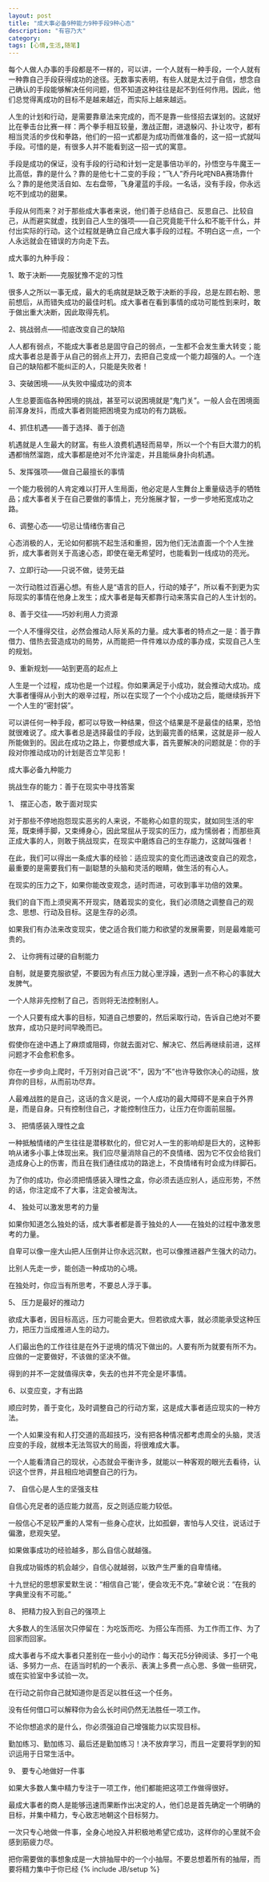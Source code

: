 ```yaml
---
layout: post
title: "成大事必备9种能力9种手段9种心态"
description: "有容乃大"
category: 
tags: [心情,生活,随笔]
---
```

每个人做人办事的手段都是不一样的，可以讲，一个人就有一种手段，一个人就有一种靠自己手段获得成功的途径。无数事实表明，有些人就是太过于自信，想念自己确认的手段能够解决任何问题，但不知道这种往往是起不到任何作用。因此，他们总觉得离成功的目标不是越来越近，而实际上越来越远。

人生的计划和行动，是需要靠章法来完成的，而不是靠一些怪招去谋划的。这就好比在拳击台比赛一样：两个拳手相互较量，激战正酣，进退躲闪、扑让攻守，都有相当灵活的步伐和拳路，他们的一招一式都是为成功而做准备的，这一招一式就叫手段。可惜的是，有很多人并不能看到这一招一式的寓意。

手段是成功的保证，没有手段的行动和计划一定是事倍功半的，孙悟空与牛魔王一比高低，靠的是什么？靠的是他七十二变的手段；“飞人”乔丹叱咤NBA赛场靠什么？靠的是他灵活自如、左右盘带，飞身灌蓝的手段。一名话，没有手段，你永远吃不到成功的甜果。

手段从何而来？对于那些成大事者来说，他们善于总结自己、反思自己、比较自己，从而避实就虚，找到自己人生的强项——自己究竟能干什么和不能干什么，并付出实际的行动。这个过程就是确立自己成大事手段的过程。不明白这一点，一个人永远就会在错误的方向走下去。

成大事的九种手段：

1、敢于决断——克服犹豫不定的习性

很多人之所以一事无成，最大的毛病就是缺乏敢于决断的手段，总是左顾右盼、思前想后，从而错失成功的最佳时机。成大事者在看到事情的成功可能性到来时，敢于做出重大决断，因此取得先机。

2、挑战弱点——彻底改变自己的缺陷

人人都有弱点，不能成大事者总是固守自己的弱点，一生都不会发生重大转变；能成大事者总是善于从自己的弱点上开刀，去把自己变成一个能力超强的人。一个连自己的缺陷都不能纠正的人，只能是失败者！

3、突破困境——从失败中撮成功的资本

人生总要面临各种困境的挑战，甚至可以说困境就是“鬼门关”。一般人会在困境面前浑身发抖，而成大事者则能把困境变为成功的有力跳板。

4、抓住机遇——善于选择、善于创造

机遇就是人生最大的财富。有些人浪费机遇轻而易举，所以一个个有巨大潜力的机遇都悄然溜跑，成大事都是绝对不允许溜走，并且能纵身扑向机遇。

5、发挥强项——做自己最擅长的事情

一个能力极弱的人肯定难以打开人生局面，他必定是人生舞台上重量级选手的牺牲品；成大事者关于在自己要做的事情上，充分施展才智，一步一步地拓宽成功之路。

6、调整心态——切忌让情绪伤害自己

心态消极的人，无论如何都挑不起生活和重担，因为他们无法直面一个个人生挫折，成大事者则关于高速心态，即使在毫无希望时，也能看到一线成功的亮光。

7、立即行动——只说不做，徒劳无益

一次行动胜过百遍心想。有些人是“语言的巨人，行动的矮子”，所以看不到更为实际现实的事情在他身上发生；成大事者是每天都靠行动来落实自己的人生计划的。

8、善于交往——巧妙利用人力资源

一个人不懂得交往，必然会推动人际关系的力量。成大事者的特点之一是：善于靠借力、借热去营造成功的局势，从而能把一件件难以办成的事办成，实现自己人生的规划。

9、重新规划——站到更高的起点上

人生是一个过程，成功也是一个过程。你如果满足于小成功，就会推动大成功。成大事者懂得从小到大的艰辛过程，所以在实现了一个个小成功之后，能继续拆开下一个人生的“密封袋”。

可以讲任何一种手段，都可以导致一种结果，但这个结果是不是最佳的结果，恐怕就很难说了。成大事者总是选择最佳的手段，达到最完善的结果，这就是非一般人所能做到的。因此在成功之路上，你要想成大事，首先要解决的问题就是：你的手段对你推动成功的计划是否立竿见影！

成大事必备九种能力

挑战生存的能力：善于在现实中寻找答案

1、 摆正心态，敢于面对现实

对于那些不停地抱怨现实恶劣的人来说，不能称心如意的现实，就如同生活的牢笼，既束缚手脚，又束缚身心，因此常屈从于现实的压力，成为懦弱者；而那些真正成大事的人，则敢于挑战现实，在现实中磨炼自己的生存能力，这就叫强者！

在此，我们可以得出一条成大事的经验：适应现实的变化而迅速改变自己的观念，最重要的是需要我们有一副聪慧的头脑和灵活的眼睛，做生活的有心人。

在现实的压力之下，如果你能改变观念，适时而进，可收到事半功倍的效果。

我们的自下而上须臾离不开现实，随着现实的变化，我们必须随之调整自己的观念、思想、行动及目标。这是生存的必须。

如果我们有办法来改变现实，使之适合我们能力和欲望的发展需要，则是最难能可贵的。

2、 让你拥有过硬的自制能力

自制，就是要克服欲望，不要因为有点压力就心里浮躁，遇到一点不称心的事就大发脾气。

一个人除非先控制了自己，否则将无法控制别人。

一个人只要有成大事的目标，知道自己想要的，然后采取行动，告诉自己绝对不要放弃，成功只是时间早晚而已。

假使你在途中遇上了麻烦或阻碍，你就去面对它、解决它、然后再继续前进，这样问题才不会愈积愈多。

你在一步步向上爬时，千万别对自己说“不”，因为“不”也许导致你决心的动摇，放弃你的目标，从而前功尽弃。

人最难战胜的是自己，这话的含义是说，一个人成功的最大障碍不是来自于外界是，而是自身。只有控制住自己，才能控制住压力，让压力在你面前屈服。

3、 把情感装入理性之盒

一种抵触情绪的产生往往是潜移默化的，但它对人一生的影响却是巨大的，这种影响从诸多小事上体现出来。我们应尽量消除自己的不良情绪、因为它不仅会给我们造成身心上的伤害，而且在我们通往成功的路途上，不良情绪有时会成为绊脚石。

为了你的成功，你必须把情感装入理性之盒，你必须去适应别人，适应形势，不然的话，你注定成不了大事，注定会被淘汰。

4、 独处可以激发思考的力量

如果你知道怎么独处的话，成大事者都是善于独处的人——在独处的过程中激发思考的力量。

自卑可以像一座大山把人压倒并让你永远沉默，也可以像推进器产生强大的动力。

比别人先走一步，能创造一种成功的心境。

在独处时，你应当有所思考，不要总人浮于事。

5、 压力是最好的推动力

欲成大事者，因目标高远，压力可能会更大。但若欲成大事，就必须能承受这种压力，把压力当成推进人生的动力。

人们最出色的工作往往是在外于逆境的情况下做出的。人要有所为就要有所不为。应做的一定要做好，不该做的坚决不做。

得到的并不一定就值得庆幸，失去的也并不完全是坏事情。

6、以变应变，才有出路

顺应时势，善于变化，及时调整自己的行动方案，这是成大事者适应现实的一种方法。

一个人如果没有和人打交道的高超技巧，没有把各种情况都考虑周全的头脑，灵活应变的手段，就根本无法驾驭大的局面，将很难成大事。

一个人能看清自己的现状，心态就会平衡许多，就能以一种客观的眼光去看待，认识这个世界，并且相应地调整自己的行为。

7、 自信心是人生的坚强支柱

自信心充足者的适应能力就高，反之则适应能力较低。

一般信心不足较严重的人常有一些身心症状，比如孤僻，害怕与人交往，说话过于偏激，悲观失望。

如果做事成功的经验越多，那么自信心就越强。

自我成功锻炼的机会越少，自信心就越弱，以致产生严重的自卑情绪。

十九世纪的思想家爱默生说：“相信自己‘能’，便会攻无不克。”拿破仑说：“在我的字典里没有不可能。”

8、 把精力投入到自己的强项上

大多数人的生活层次只停留在：为吃饭而吃、为搭公车而搭、为工作而工作、为了回家而回家。

成大事者与不成大事者只差别在一些小小的动作：每天花5分钟阅读、多打一个电话、多努力一点、在适当时机的一个表示、表演上多费一点心思、多做一些研究，或在实验室中多试验一次。

在行动之前你自己就知道你是否足以胜任这一个任务。

没有任何借口可以解释你为会么长时间仍然无法胜任一项工作。

不论你想追求的是什么，你必须强迫自己增强能力以实现目标。

勤加练习、勤加练习、最后还是勤加练习！决不放弃学习，而且一定要将学到的知识运用于日常生活中。

9、 要专心地做好一件事

如果大多数人集中精力专注于一项工作，他们都能把这项工作做得很好。

最成大事者的商人是能够迅速而果断作出决定的人，他们总是首先确定一个明确的目标，并集中精力，专心致志地朝这个目标努力。

一次只专心地做一件事，全身心地投入并积极地希望它成功，这样你的心里就不会感到筋疲力尽。

把你需要做的事想象成是一大排抽屉中的一个小抽屉。不要总想着所有的抽屉，而要将精力集中于你已经
{% include JB/setup %}
